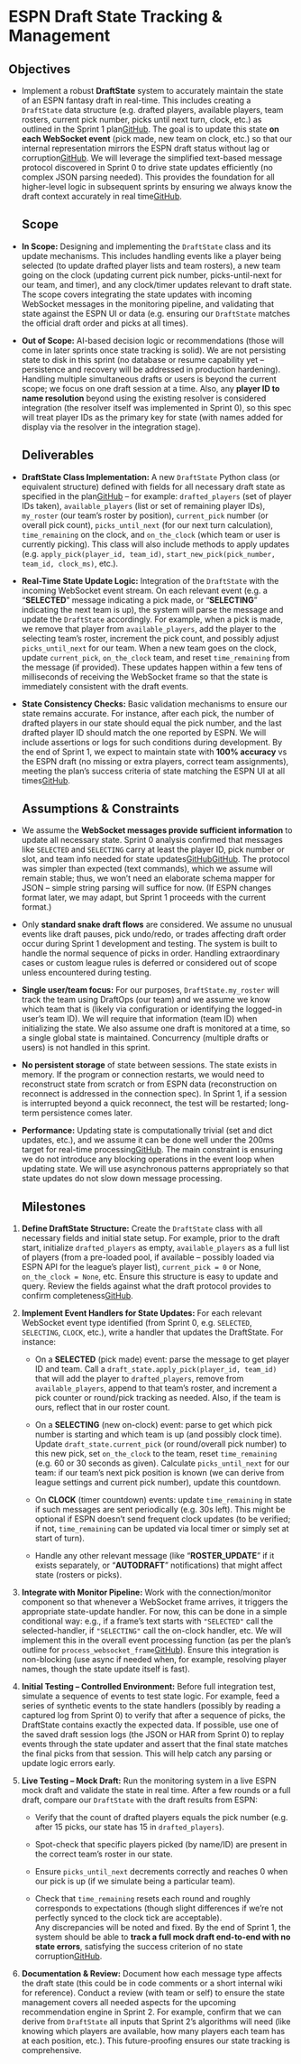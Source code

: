 # **ESPN Draft State Tracking & Management**

## **Objectives**

* Implement a robust **DraftState** system to accurately maintain the state of an ESPN fantasy draft in real-time. This includes creating a `DraftState` data structure (e.g. drafted players, available players, team rosters, current pick number, picks until next turn, clock, etc.) as outlined in the Sprint 1 plan[GitHub](https://github.com/henryhobes/TheFranchise/blob/61826e965192e96acf8b293554a7d5d5a31ddeb4/draftOps/docs/draftops-implementation-plan.md#L85-L93). The goal is to update this state **on each WebSocket event** (pick made, new team on clock, etc.) so that our internal representation mirrors the ESPN draft status without lag or corruption[GitHub](https://github.com/henryhobes/TheFranchise/blob/04eca3f828c65c10c55e0c5ed99f03bf7d47ca10/draftOps/docs/sprint-results/sprint-0-completion-summary.md#L2-L5). We will leverage the simplified text-based message protocol discovered in Sprint 0 to drive state updates efficiently (no complex JSON parsing needed). This provides the foundation for all higher-level logic in subsequent sprints by ensuring we always know the draft context accurately in real time[GitHub](https://github.com/henryhobes/TheFranchise/blob/04eca3f828c65c10c55e0c5ed99f03bf7d47ca10/draftOps/docs/sprint-results/sprint-0-completion-summary.md#L282-L288).

  ## **Scope**

* **In Scope:** Designing and implementing the `DraftState` class and its update mechanisms. This includes handling events like a player being selected (to update drafted player lists and team rosters), a new team going on the clock (updating current pick number, picks-until-next for our team, and timer), and any clock/timer updates relevant to draft state. The scope covers integrating the state updates with incoming WebSocket messages in the monitoring pipeline, and validating that state against the ESPN UI or data (e.g. ensuring our `DraftState` matches the official draft order and picks at all times).

* **Out of Scope:** AI-based decision logic or recommendations (those will come in later sprints once state tracking is solid). We are not persisting state to disk in this sprint (no database or resume capability yet – persistence and recovery will be addressed in production hardening). Handling multiple simultaneous drafts or users is beyond the current scope; we focus on one draft session at a time. Also, any **player ID to name resolution** beyond using the existing resolver is considered integration (the resolver itself was implemented in Sprint 0), so this spec will treat player IDs as the primary key for state (with names added for display via the resolver in the integration stage).

  ## **Deliverables**

* **DraftState Class Implementation:** A new `DraftState` Python class (or equivalent structure) defined with fields for all necessary draft state as specified in the plan[GitHub](https://github.com/henryhobes/TheFranchise/blob/61826e965192e96acf8b293554a7d5d5a31ddeb4/draftOps/docs/draftops-implementation-plan.md#L85-L93) – for example: `drafted_players` (set of player IDs taken), `available_players` (list or set of remaining player IDs), `my_roster` (our team’s roster by position), `current_pick` number (or overall pick count), `picks_until_next` (for our next turn calculation), `time_remaining` on the clock, and `on_the_clock` (which team or user is currently picking). This class will also include methods to apply updates (e.g. `apply_pick(player_id, team_id)`, `start_new_pick(pick_number, team_id, clock_ms)`, etc.).

* **Real-Time State Update Logic:** Integration of the `DraftState` with the incoming WebSocket event stream. On each relevant event (e.g. a “**SELECTED**” message indicating a pick made, or “**SELECTING**” indicating the next team is up), the system will parse the message and update the `DraftState` accordingly. For example, when a pick is made, we remove that player from `available_players`, add the player to the selecting team’s roster, increment the pick count, and possibly adjust `picks_until_next` for our team. When a new team goes on the clock, update `current_pick`, `on_the_clock` team, and reset `time_remaining` from the message (if provided). These updates happen within a few tens of milliseconds of receiving the WebSocket frame so that the state is immediately consistent with the draft events.

* **State Consistency Checks:** Basic validation mechanisms to ensure our state remains accurate. For instance, after each pick, the number of drafted players in our state should equal the pick number, and the last drafted player ID should match the one reported by ESPN. We will include assertions or logs for such conditions during development. By the end of Sprint 1, we expect to maintain state with **100% accuracy** vs the ESPN draft (no missing or extra players, correct team assignments), meeting the plan’s success criteria of state matching the ESPN UI at all times[GitHub](https://github.com/henryhobes/TheFranchise/blob/61826e965192e96acf8b293554a7d5d5a31ddeb4/draftOps/docs/draftops-implementation-plan.md#L126-L129).

  ## **Assumptions & Constraints**

* We assume the **WebSocket messages provide sufficient information** to update all necessary state. Sprint 0 analysis confirmed that messages like `SELECTED` and `SELECTING` carry at least the player ID, pick number or slot, and team info needed for state updates[GitHub](https://github.com/henryhobes/TheFranchise/blob/04eca3f828c65c10c55e0c5ed99f03bf7d47ca10/draftOps/docs/sprint-results/sprint-0-completion-summary.md#L25-L33)[GitHub](https://github.com/henryhobes/TheFranchise/blob/04eca3f828c65c10c55e0c5ed99f03bf7d47ca10/draftOps/docs/sprint-results/sprint-0-completion-summary.md#L48-L56). The protocol was simpler than expected (text commands), which we assume will remain stable; thus, we won’t need an elaborate schema mapper for JSON – simple string parsing will suffice for now. (If ESPN changes format later, we may adapt, but Sprint 1 proceeds with the current format.)

* Only **standard snake draft flows** are considered. We assume no unusual events like draft pauses, pick undo/redo, or trades affecting draft order occur during Sprint 1 development and testing. The system is built to handle the normal sequence of picks in order. Handling extraordinary cases or custom league rules is deferred or considered out of scope unless encountered during testing.

* **Single user/team focus:** For our purposes, `DraftState.my_roster` will track the team using DraftOps (our team) and we assume we know which team that is (likely via configuration or identifying the logged-in user’s team ID). We will require that information (team ID) when initializing the state. We also assume one draft is monitored at a time, so a single global state is maintained. Concurrency (multiple drafts or users) is not handled in this sprint.

* **No persistent storage** of state between sessions. The state exists in memory. If the program or connection restarts, we would need to reconstruct state from scratch or from ESPN data (reconstruction on reconnect is addressed in the connection spec). In Sprint 1, if a session is interrupted beyond a quick reconnect, the test will be restarted; long-term persistence comes later.

* **Performance:** Updating state is computationally trivial (set and dict updates, etc.), and we assume it can be done well under the 200ms target for real-time processing[GitHub](https://github.com/henryhobes/TheFranchise/blob/04eca3f828c65c10c55e0c5ed99f03bf7d47ca10/draftOps/docs/sprint-results/sprint-0-completion-summary.md#L2-L5). The main constraint is ensuring we do not introduce any blocking operations in the event loop when updating state. We will use asynchronous patterns appropriately so that state updates do not slow down message processing.

  ## **Milestones**

1. **Define DraftState Structure:** Create the `DraftState` class with all necessary fields and initial state setup. For example, prior to the draft start, initialize `drafted_players` as empty, `available_players` as a full list of players (from a pre-loaded pool, if available – possibly loaded via ESPN API for the league’s player list), `current_pick = 0` or None, `on_the_clock = None`, etc. Ensure this structure is easy to update and query. Review the fields against what the draft protocol provides to confirm completeness[GitHub](https://github.com/henryhobes/TheFranchise/blob/61826e965192e96acf8b293554a7d5d5a31ddeb4/draftOps/docs/draftops-implementation-plan.md#L85-L93).

2. **Implement Event Handlers for State Updates:** For each relevant WebSocket event type identified (from Sprint 0, e.g. `SELECTED`, `SELECTING`, `CLOCK`, etc.), write a handler that updates the DraftState. For instance:

   * On a **SELECTED** (pick made) event: parse the message to get player ID and team. Call a `draft_state.apply_pick(player_id, team_id)` that will add the player to `drafted_players`, remove from `available_players`, append to that team’s roster, and increment a pick counter or round/pick tracking as needed. Also, if the team is ours, reflect that in our roster count.

   * On a **SELECTING** (new on-clock) event: parse to get which pick number is starting and which team is up (and possibly clock time). Update `draft_state.current_pick` (or round/overall pick number) to this new pick, set `on_the_clock` to the team, reset `time_remaining` (e.g. 60 or 30 seconds as given). Calculate `picks_until_next` for our team: if our team’s next pick position is known (we can derive from league settings and current pick number), update this countdown.

   * On **CLOCK** (timer countdown) events: update `time_remaining` in state if such messages are sent periodically (e.g. 30s left). This might be optional if ESPN doesn’t send frequent clock updates (to be verified; if not, `time_remaining` can be updated via local timer or simply set at start of turn).

   * Handle any other relevant message (like “**ROSTER\_UPDATE**” if it exists separately, or “**AUTODRAFT**” notifications) that might affect state (rosters or picks).

3. **Integrate with Monitor Pipeline:** Work with the connection/monitor component so that whenever a WebSocket frame arrives, it triggers the appropriate state-update handler. For now, this can be done in a simple conditional way: e.g., if a frame’s text starts with `"SELECTED"` call the selected-handler, if `"SELECTING"` call the on-clock handler, etc. We will implement this in the overall event processing function (as per the plan’s outline for `process_websocket_frame`[GitHub](https://github.com/henryhobes/TheFranchise/blob/61826e965192e96acf8b293554a7d5d5a31ddeb4/draftOps/docs/draftops-implementation-plan.md#L105-L112)). Ensure this integration is non-blocking (use async if needed when, for example, resolving player names, though the state update itself is fast).

4. **Initial Testing – Controlled Environment:** Before full integration test, simulate a sequence of events to test state logic. For example, feed a series of synthetic events to the state handlers (possibly by reading a captured log from Sprint 0\) to verify that after a sequence of picks, the DraftState contains exactly the expected data. If possible, use one of the saved draft session logs (the JSON or HAR from Sprint 0\) to replay events through the state updater and assert that the final state matches the final picks from that session. This will help catch any parsing or update logic errors early.

5. **Live Testing – Mock Draft:** Run the monitoring system in a live ESPN mock draft and validate the state in real time. After a few rounds or a full draft, compare our `DraftState` with the draft results from ESPN:

   * Verify that the count of drafted players equals the pick number (e.g. after 15 picks, our state has 15 in `drafted_players`).

   * Spot-check that specific players picked (by name/ID) are present in the correct team’s roster in our state.

   * Ensure `picks_until_next` decrements correctly and reaches 0 when our pick is up (if we simulate being a particular team).

   * Check that `time_remaining` resets each round and roughly corresponds to expectations (though slight differences if we’re not perfectly synced to the clock tick are acceptable).  
      Any discrepancies will be noted and fixed. By the end of Sprint 1, the system should be able to **track a full mock draft end-to-end with no state errors**, satisfying the success criterion of no state corruption[GitHub](https://github.com/henryhobes/TheFranchise/blob/61826e965192e96acf8b293554a7d5d5a31ddeb4/draftOps/docs/draftops-implementation-plan.md#L13-L17).

6. **Documentation & Review:** Document how each message type affects the draft state (this could be in code comments or a short internal wiki for reference). Conduct a review (with team or self) to ensure the state management covers all needed aspects for the upcoming recommendation engine in Sprint 2\. For example, confirm that we can derive from `DraftState` all inputs that Sprint 2’s algorithms will need (like knowing which players are available, how many players each team has at each position, etc.). This future-proofing ensures our state tracking is comprehensive.
